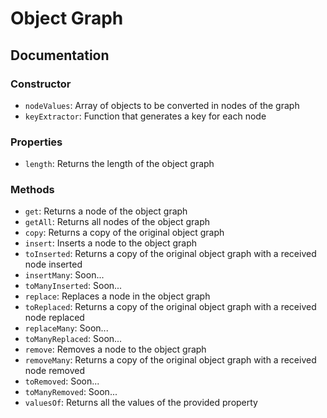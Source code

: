 # Object Graph

## Documentation

### Constructor

- `nodeValues`: Array of objects to be converted in nodes of the graph
- `keyExtractor`: Function that generates a key for each node

### Properties

- `length`: Returns the length of the object graph

### Methods

- `get`: Returns a node of the object graph
- `getAll`: Returns all nodes of the object graph
- `copy`: Returns a copy of the original object graph
- `insert`: Inserts a node to the object graph
- `toInserted`: Returns a copy of the original object graph with a received node inserted
- `insertMany`: Soon...
- `toManyInserted`: Soon...
- `replace`: Replaces a node in the object graph
- `toReplaced`: Returns a copy of the original object graph with a received node replaced
- `replaceMany`: Soon...
- `toManyReplaced`: Soon...
- `remove`: Removes a node to the object graph
- `removeMany`: Returns a copy of the original object graph with a received node removed
- `toRemoved`: Soon...
- `toManyRemoved`: Soon...
- `valuesOf`: Returns all the values of the provided property
